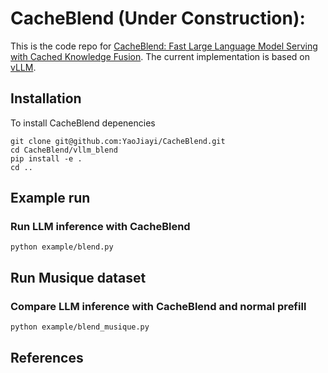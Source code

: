 # CacheBlend (Under Construction): 

This is the code repo for [CacheBlend: Fast Large Language Model Serving with Cached Knowledge Fusion](https://arxiv.org/pdf/2405.16444). The current implementation is based on [vLLM](https://github.com/vllm-project/vllm/tree/main).

## Installation
To install CacheBlend depenencies
```
git clone git@github.com:YaoJiayi/CacheBlend.git
cd CacheBlend/vllm_blend
pip install -e .
cd ..
```


## Example run
### Run LLM inference with CacheBlend
```
python example/blend.py
```

## Run Musique dataset
### Compare LLM inference with CacheBlend and normal prefill
```
python example/blend_musique.py
```
## References
